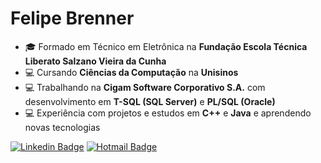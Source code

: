 # Felipe Brenner

- :mortar_board:   Formado em Técnico em Eletrônica na **Fundação Escola Técnica Liberato Salzano Vieira da Cunha**
- :computer:   Cursando **Ciências da Computação** na **Unisinos**
- :computer:   Trabalhando na **Cigam Software Corporativo S.A.** com desenvolvimento em **T-SQL (SQL Server)** e **PL/SQL (Oracle)**
- :computer:   Experiência com projetos e estudos em **C++** e **Java** e aprendendo novas tecnologias

[![Linkedin Badge](https://img.shields.io/badge/-FelipeBrenner-blue?style=flat-square&logo=Linkedin&logoColor=white&link=https://www.linkedin.com/in/felipe-de-oliveira-brenner/)](https://www.linkedin.com/in/felipe-de-oliveira-brenner/)
[![Hotmail Badge](https://img.shields.io/badge/-felipeobrenner@hotmail.com-0078D4?style=flat-square&logo=microsoft-outlook&logoColor=white&link=mailto:felipeobrenner@hotmail.com)](mailto:felipeobrenner@hotmail.com)

